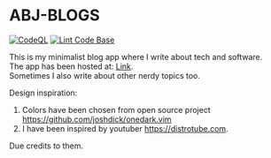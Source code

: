 # ABJ-BLOGS  
[![CodeQL](https://github.com/AbhJ/abj-blogs/actions/workflows/codeql-analysis.yml/badge.svg)](https://github.com/AbhJ/abj-blogs/actions/workflows/codeql-analysis.yml)
[![Lint Code Base](https://github.com/AbhJ/abj-blogs/actions/workflows/super-linter.yml/badge.svg)](https://github.com/AbhJ/abj-blogs/actions/workflows/super-linter.yml)  
  
This is my minimalist blog app where I write about tech and software.  
The app has been hosted at: [Link](https://abhj.github.io/abj-blogs).  
Sometimes I also write about other nerdy topics too.  
  
Design inspiration:  
1. Colors have been chosen from open source project https://github.com/joshdick/onedark.vim
2. I have been inspired by youtuber https://distrotube.com.  

Due credits to them.

